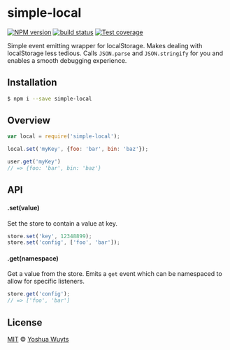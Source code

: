 # simple-local
[![NPM version][npm-image]][npm-url]
[![build status][travis-image]][travis-url]
[![Test coverage][coveralls-image]][coveralls-url]

Simple event emitting wrapper for localStorage. Makes dealing with localStorage
less tedious. Calls `JSON.parse` and `JSON.stringify` for you and enables a
smooth debugging experience.

## Installation
```bash
$ npm i --save simple-local
```
## Overview
```js
var local = require('simple-local');

local.set('myKey', {foo: 'bar', bin: 'baz'});

user.get('myKey')
// => {foo: 'bar', bin: 'baz'}
```

## API
#### .set(value)
Set the store to contain a value at key.
```js
store.set('key', 12348899);
store.set('config', ['foo', 'bar']);
```

#### .get(namespace)
Get a value from the store. Emits a `get` event which can
be namespaced to allow for specific listeners.
```js
store.get('config');
// => ['foo', 'bar']
```

## License
[MIT](https://tldrlegal.com/license/mit-license) ©
[Yoshua Wuyts](yoshuawuyts.com)

[npm-image]: https://img.shields.io/npm/v/simple-local.svg?style=flat-square
[npm-url]: https://npmjs.org/package/simple-local
[travis-image]: https://img.shields.io/travis/yoshuawuyts/simple-local.svg?style=flat-square
[travis-url]: https://travis-ci.org/yoshuawuyts/simple-local
[coveralls-image]: https://img.shields.io/coveralls/yoshuawuyts/simple-local.svg?style=flat-square
[coveralls-url]: https://coveralls.io/r/yoshuawuyts/simple-local?branch=master

